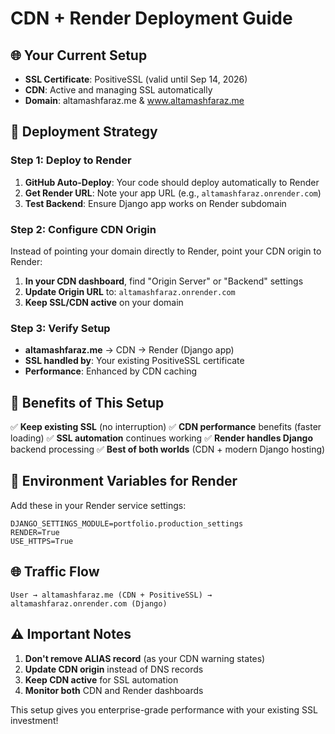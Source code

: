 # CDN + Render Deployment Guide

## 🌐 Your Current Setup
- **SSL Certificate**: PositiveSSL (valid until Sep 14, 2026)
- **CDN**: Active and managing SSL automatically
- **Domain**: altamashfaraz.me & www.altamashfaraz.me

## 🚀 Deployment Strategy

### Step 1: Deploy to Render
1. **GitHub Auto-Deploy**: Your code should deploy automatically to Render
2. **Get Render URL**: Note your app URL (e.g., `altamashfaraz.onrender.com`)
3. **Test Backend**: Ensure Django app works on Render subdomain

### Step 2: Configure CDN Origin
Instead of pointing your domain directly to Render, point your CDN origin to Render:

1. **In your CDN dashboard**, find "Origin Server" or "Backend" settings
2. **Update Origin URL** to: `altamashfaraz.onrender.com`
3. **Keep SSL/CDN active** on your domain

### Step 3: Verify Setup
- **altamashfaraz.me** → CDN → Render (Django app)
- **SSL handled by**: Your existing PositiveSSL certificate
- **Performance**: Enhanced by CDN caching

## 🔧 Benefits of This Setup

✅ **Keep existing SSL** (no interruption)
✅ **CDN performance** benefits (faster loading)
✅ **SSL automation** continues working
✅ **Render handles Django** backend processing
✅ **Best of both worlds** (CDN + modern Django hosting)

## 📝 Environment Variables for Render

Add these in your Render service settings:
```
DJANGO_SETTINGS_MODULE=portfolio.production_settings
RENDER=True
USE_HTTPS=True
```

## 🌐 Traffic Flow
```
User → altamashfaraz.me (CDN + PositiveSSL) → altamashfaraz.onrender.com (Django)
```

## ⚠️ Important Notes

1. **Don't remove ALIAS record** (as your CDN warning states)
2. **Update CDN origin** instead of DNS records
3. **Keep CDN active** for SSL automation
4. **Monitor both** CDN and Render dashboards

This setup gives you enterprise-grade performance with your existing SSL investment!
